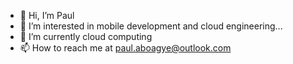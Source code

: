 - 👋 Hi, I’m Paul 
- 👀 I’m interested in mobile development and cloud engineering...
- 🌱 I’m currently cloud computing
- 📫 How to reach me at paul.aboagye@outlook.com

<!---
mayor-creator/mayor-creator is a ✨ special ✨ repository because its `README.md` (this file) appears on your GitHub profile.
You can click the Preview link to take a look at your changes.
--->
